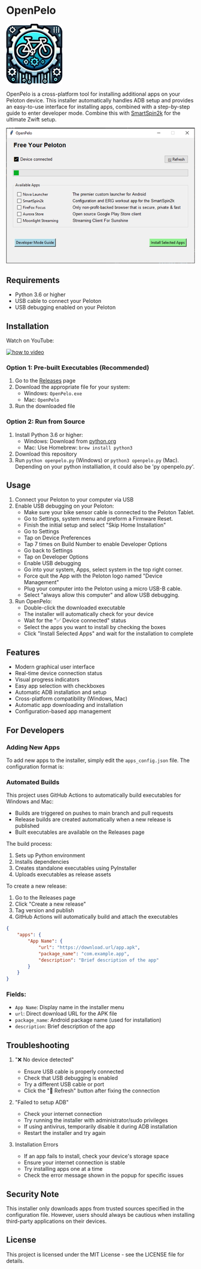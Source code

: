 # OpenPelo
<img src="./images/Icon.png" alt="icon" width="150"/>

OpenPelo is a cross-platform tool for installing additional apps on your Peloton device. This installer automatically handles ADB setup and provides an easy-to-use interface for installing apps, combined with a step-by-step guide to enter developer mode. Combine this with [SmartSpin2k](https://Github.com/doudar/SmartSpin2k/) for the ultimate Zwift setup. 
  
![image](./images/OpenPelo.png)
## Requirements

- Python 3.6 or higher
- USB cable to connect your Peloton
- USB debugging enabled on your Peloton

## Installation
Watch on YouTube:

[![how to video](https://img.youtube.com/vi/X3oN8JhHe_8/0.jpg)](https://www.youtube.com/watch?v=X3oN8JhHe_8)

### Option 1: Pre-built Executables (Recommended)
1. Go to the [Releases](../../releases) page
2. Download the appropriate file for your system:
   - Windows: `OpenPelo.exe`
   - Mac: `OpenPelo`
3. Run the downloaded file

### Option 2: Run from Source
1. Install Python 3.6 or higher:
   - Windows: Download from [python.org](https://www.python.org/downloads/)
   - Mac: Use Homebrew: `brew install python3`
2. Download this repository
3. Run `python openpelo.py` (Windows) or `python3 openpelo.py` (Mac). Depending on your python installiation, it could also be 'py openpelo.py'.

## Usage

1. Connect your Peloton to your computer via USB
2. Enable USB debugging on your Peloton:
   - Make sure your bike sensor cable is connected to the Peloton Tablet.
   - Go to Settings, system menu and preform a Firmware Reset.
   - Finish the initial setup and select "Skip Home Installation"
   - Go to Settings
   - Tap on Device Preferences
   - Tap 7 times on Build Number to enable Developer Options
   - Go back to Settings
   - Tap on Developer Options
   - Enable USB debugging
   - Go into your system, Apps, select system in the top right corner.
   - Force quit the App with the Peloton logo named "Device Management"
   - Plug your computer into the Peloton using a micro USB-B cable.  
   - Select "always allow this computer" and allow USB debugging. 
3. Run OpenPelo:
   - Double-click the downloaded executable
   - The installer will automatically check for your device
   - Wait for the "✅ Device connected" status
   - Select the apps you want to install by checking the boxes
   - Click "Install Selected Apps" and wait for the installation to complete

## Features

- Modern graphical user interface
- Real-time device connection status
- Visual progress indicators
- Easy app selection with checkboxes
- Automatic ADB installation and setup
- Cross-platform compatibility (Windows, Mac)
- Automatic app downloading and installation
- Configuration-based app management

## For Developers

### Adding New Apps

To add new apps to the installer, simply edit the `apps_config.json` file. The configuration format is:

### Automated Builds

This project uses GitHub Actions to automatically build executables for Windows and Mac:
- Builds are triggered on pushes to main branch and pull requests
- Release builds are created automatically when a new release is published
- Built executables are available on the Releases page

The build process:
1. Sets up Python environment
2. Installs dependencies
3. Creates standalone executables using PyInstaller
4. Uploads executables as release assets

To create a new release:
1. Go to the Releases page
2. Click "Create a new release"
3. Tag version and publish
4. GitHub Actions will automatically build and attach the executables

```json
{
    "apps": {
        "App Name": {
            "url": "https://download.url/app.apk",
            "package_name": "com.example.app",
            "description": "Brief description of the app"
        }
    }
}
```

### Fields:
- `App Name`: Display name in the installer menu
- `url`: Direct download URL for the APK file
- `package_name`: Android package name (used for installation)
- `description`: Brief description of the app

## Troubleshooting

1. "❌ No device detected"
   - Ensure USB cable is properly connected
   - Check that USB debugging is enabled
   - Try a different USB cable or port
   - Click the "🔄 Refresh" button after fixing the connection

2. "Failed to setup ADB"
   - Check your internet connection
   - Try running the installer with administrator/sudo privileges
   - If using antivirus, temporarily disable it during ADB installation
   - Restart the installer and try again

3. Installation Errors
   - If an app fails to install, check your device's storage space
   - Ensure your internet connection is stable
   - Try installing apps one at a time
   - Check the error message shown in the popup for specific issues

## Security Note

This installer only downloads apps from trusted sources specified in the configuration file. However, users should always be cautious when installing third-party applications on their devices.

## License

This project is licensed under the MIT License - see the LICENSE file for details.
